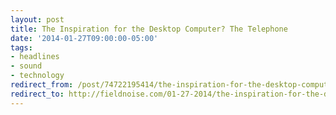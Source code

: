 ```yaml
---
layout: post 
title: The Inspiration for the Desktop Computer? The Telephone 
date: '2014-01-27T09:00:00-05:00' 
tags: 
- headlines 
- sound 
- technology 
redirect_from: /post/74722195414/the-inspiration-for-the-desktop-computer-the-telephone/
redirect_to: http://fieldnoise.com/01-27-2014/the-inspiration-for-the-desktop-computer-the-telephone.html
---
```



